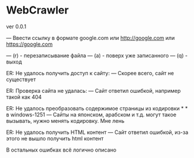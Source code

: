 # WebCrawler
ver  0.0.1


— Ввести ссылку в формате google.com или http://google.com или https://google.com

— (r) - перезаписывание файла
— (a) - поверх уже записанного
— (q) - выход

ER: Не удалось получить доступ к сайту:
— Скорее всего, сайт не существует

ER: Проверка сайта не удалась:
— Сайт ответил ошибкой, например такой как 404

ER: Не удалось преобразовать содержимое страницы из кодировки * * в windows-1251
— Сайты на японском, арабском и т.д. могут такое вызывать, нужно менять кодировку. Мне лень

ER: Не удалось получить HTML контент
— Сайт ответил ошибкой, из-за этого не вышло получить html контент

В остальных ошибках всё логично описано
